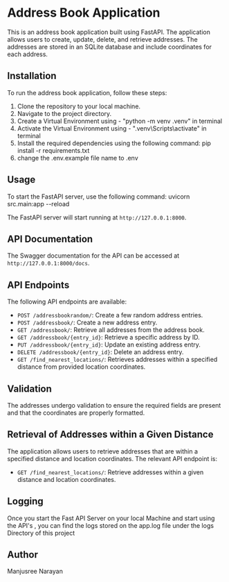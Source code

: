 # Address Book Application

This is an address book application built using FastAPI. The application allows users to create, update, delete, and retrieve addresses. The addresses are stored in an SQLite database and include coordinates for each address.

## Installation

To run the address book application, follow these steps:

1. Clone the repository to your local machine.
2. Navigate to the project directory.
3. Create a Virtual Environment using - "python -m venv .venv" in terminal
4. Activate the Virtual Environment using - ".venv\Scripts\activate" in terminal
5. Install the required dependencies using the following command:
   pip install -r requirements.txt
6. change the .env.example file name to .env

## Usage
To start the FastAPI server, use the following command:
uvicorn src.main:app --reload

The FastAPI server will start running at `http://127.0.0.1:8000`.

## API Documentation

The Swagger documentation for the API can be accessed at `http://127.0.0.1:8000/docs`.

## API Endpoints

The following API endpoints are available:

- `POST /addressbookrandom/`: Create a few random address entries.
- `POST /addressbook/`: Create a new address entry.
- `GET /addressbook/`: Retrieve all addresses from the address book.
- `GET /addressbook/{entry_id}`: Retrieve a specific address by ID.
- `PUT /addressbook/{entry_id}`: Update an existing address entry.
- `DELETE /addressbook/{entry_id}`: Delete an address entry.
- `GET /find_nearest_locations/`: Retrieves addresses within a specified distance from provided location coordinates.

## Validation

The addresses undergo validation to ensure the required fields are present and that the coordinates are properly formatted.

## Retrieval of Addresses within a Given Distance

The application allows users to retrieve addresses that are within a specified distance and location coordinates. The relevant API endpoint is:

- `GET /find_nearest_locations/`: Retrieve addresses within a given distance and location coordinates.

## Logging
Once you start the Fast API Server on your local Machine and start using the API's , you can find the logs stored on the app.log file under the logs Directory of this project

## Author

Manjusree Narayan
